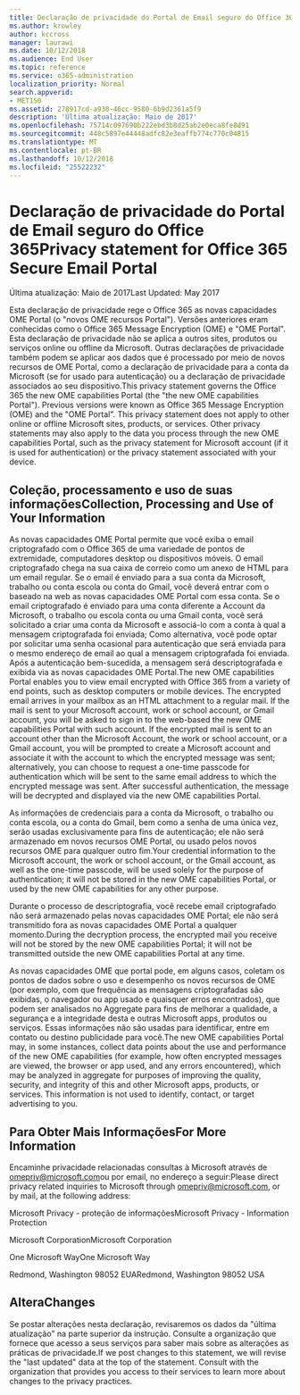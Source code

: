 ```yaml
---
title: Declaração de privacidade do Portal de Email seguro do Office 365
ms.author: krowley
author: kccross
manager: laurawi
ms.date: 10/12/2018
ms.audience: End User
ms.topic: reference
ms.service: o365-administration
localization_priority: Normal
search.appverid:
- MET150
ms.assetid: 278917cd-a930-46cc-9580-6b9d2361a5f9
description: 'Última atualização: Maio de 2017'
ms.openlocfilehash: 75714c097690b222ebd3b8d25ab2e0eca8fe8d91
ms.sourcegitcommit: 448c5897e44448adfc82e3eaffb774c770c04815
ms.translationtype: MT
ms.contentlocale: pt-BR
ms.lasthandoff: 10/12/2018
ms.locfileid: "25522232"
---
```

# <a name="privacy-statement-for-office-365-secure-email-portal"></a><span data-ttu-id="868bb-103">Declaração de privacidade do Portal de Email seguro do Office 365</span><span class="sxs-lookup"><span data-stu-id="868bb-103">Privacy statement for Office 365 Secure Email Portal</span></span>

<span data-ttu-id="868bb-104">Última atualização: Maio de 2017</span><span class="sxs-lookup"><span data-stu-id="868bb-104">Last Updated: May 2017</span></span>
  
<span data-ttu-id="868bb-p101">Esta declaração de privacidade rege o Office 365 as novas capacidades OME Portal (o "novos OME recursos Portal"). Versões anteriores eram conhecidas como o Office 365 Message Encryption (OME) e "OME Portal". Esta declaração de privacidade não se aplica a outros sites, produtos ou serviços online ou offline da Microsoft. Outras declarações de privacidade também podem se aplicar aos dados que é processado por meio de novos recursos de OME Portal, como a declaração de privacidade para a conta da Microsoft (se for usado para autenticação) ou a declaração de privacidade associados ao seu dispositivo.</span><span class="sxs-lookup"><span data-stu-id="868bb-p101">This privacy statement governs the Office 365 the new OME capabilities Portal (the "the new OME capabilities Portal"). Previous versions were known as Office 365 Message Encryption (OME) and the "OME Portal". This privacy statement does not apply to other online or offline Microsoft sites, products, or services. Other privacy statements may also apply to the data you process through the new OME capabilities Portal, such as the privacy statement for Microsoft account (if it is used for authentication) or the privacy statement associated with your device.</span></span>
  
## <a name="collection-processing-and-use-of-your-information"></a><span data-ttu-id="868bb-109">Coleção, processamento e uso de suas informações</span><span class="sxs-lookup"><span data-stu-id="868bb-109">Collection, Processing and Use of Your Information</span></span>

<span data-ttu-id="868bb-p102">As novas capacidades OME Portal permite que você exiba o email criptografado com o Office 365 de uma variedade de pontos de extremidade, computadores desktop ou dispositivos móveis. O email criptografado chega na sua caixa de correio como um anexo de HTML para um email regular. Se o email é enviado para a sua conta da Microsoft, trabalho ou conta escola ou conta do Gmail, você deverá entrar com o baseado na web as novas capacidades OME Portal com essa conta. Se o email criptografado é enviado para uma conta diferente a Account da Microsoft, o trabalho ou escola conta ou uma Gmail conta, você será solicitado a criar uma conta da Microsoft e associá-lo com a conta à qual a mensagem criptografada foi enviada; Como alternativa, você pode optar por solicitar uma senha ocasional para autenticação que será enviada para o mesmo endereço de email ao qual a mensagem criptografada foi enviada. Após a autenticação bem-sucedida, a mensagem será descriptografada e exibida via as novas capacidades OME Portal.</span><span class="sxs-lookup"><span data-stu-id="868bb-p102">The new OME capabilities Portal enables you to view email encrypted with Office 365 from a variety of end points, such as desktop computers or mobile devices. The encrypted email arrives in your mailbox as an HTML attachment to a regular mail. If the mail is sent to your Microsoft account, work or school account, or Gmail account, you will be asked to sign in to the web-based the new OME capabilities Portal with such account. If the encrypted mail is sent to an account other than the Microsoft Account, the work or school account, or a Gmail account, you will be prompted to create a Microsoft account and associate it with the account to which the encrypted message was sent; alternatively, you can choose to request a one-time passcode for authentication which will be sent to the same email address to which the encrypted message was sent. After successful authentication, the message will be decrypted and displayed via the new OME capabilities Portal.</span></span>
  
<span data-ttu-id="868bb-115">As informações de credenciais para a conta da Microsoft, o trabalho ou conta escola, ou a conta do Gmail, bem como a senha de uma única vez, serão usadas exclusivamente para fins de autenticação; ele não será armazenado em novos recursos OME Portal, ou usado pelos novos recursos OME para qualquer outro fim.</span><span class="sxs-lookup"><span data-stu-id="868bb-115">Your credential information to the Microsoft account, the work or school account, or the Gmail account, as well as the one-time passcode, will be used solely for the purpose of authentication; it will not be stored in the new OME capabilities Portal, or used by the new OME capabilities for any other purpose.</span></span>
  
<span data-ttu-id="868bb-116">Durante o processo de descriptografia, você recebe email criptografado não será armazenado pelas novas capacidades OME Portal; ele não será transmitido fora as novas capacidades OME Portal a qualquer momento.</span><span class="sxs-lookup"><span data-stu-id="868bb-116">During the decryption process, the encrypted mail you receive will not be stored by the new OME capabilities Portal; it will not be transmitted outside the new OME capabilities Portal at any time.</span></span>
  
<span data-ttu-id="868bb-p103">As novas capacidades OME que portal pode, em alguns casos, coletam os pontos de dados sobre o uso e desempenho os novos recursos de OME (por exemplo, com que frequência as mensagens criptografadas são exibidas, o navegador ou app usado e quaisquer erros encontrados), que podem ser analisados no Aggregate para fins de melhorar a qualidade, a segurança e a integridade desta e outras Microsoft apps, produtos ou serviços. Essas informações não são usadas para identificar, entre em contato ou destino publicidade para você.</span><span class="sxs-lookup"><span data-stu-id="868bb-p103">The new OME capabilities Portal may, in some instances, collect data points about the use and performance of the new OME capabilities (for example, how often encrypted messages are viewed, the browser or app used, and any errors encountered), which may be analyzed in aggregate for purposes of improving the quality, security, and integrity of this and other Microsoft apps, products, or services. This information is not used to identify, contact, or target advertising to you.</span></span>
  
## <a name="for-more-information"></a><span data-ttu-id="868bb-119">Para Obter Mais Informações</span><span class="sxs-lookup"><span data-stu-id="868bb-119">For More Information</span></span>

<span data-ttu-id="868bb-120">Encaminhe privacidade relacionadas consultas à Microsoft através de [omepriv@microsoft.com](mailto:omepriv@microsoft.com)ou por email, no endereço a seguir:</span><span class="sxs-lookup"><span data-stu-id="868bb-120">Please direct privacy related inquiries to Microsoft through [omepriv@microsoft.com](mailto:omepriv@microsoft.com), or by mail, at the following address:</span></span>
  
<span data-ttu-id="868bb-121">Microsoft Privacy - proteção de informações</span><span class="sxs-lookup"><span data-stu-id="868bb-121">Microsoft Privacy - Information Protection</span></span>
  
<span data-ttu-id="868bb-122">Microsoft Corporation</span><span class="sxs-lookup"><span data-stu-id="868bb-122">Microsoft Corporation</span></span>
  
<span data-ttu-id="868bb-123">One Microsoft Way</span><span class="sxs-lookup"><span data-stu-id="868bb-123">One Microsoft Way</span></span>
  
<span data-ttu-id="868bb-124">Redmond, Washington 98052 EUA</span><span class="sxs-lookup"><span data-stu-id="868bb-124">Redmond, Washington 98052 USA</span></span>
  
## <a name="changes"></a><span data-ttu-id="868bb-125">Altera</span><span class="sxs-lookup"><span data-stu-id="868bb-125">Changes</span></span>

<span data-ttu-id="868bb-p104">Se postar alterações nesta declaração, revisaremos os dados da "última atualização" na parte superior da instrução. Consulte a organização que fornece que acesso a seus serviços para saber mais sobre as alterações as práticas de privacidade.</span><span class="sxs-lookup"><span data-stu-id="868bb-p104">If we post changes to this statement, we will revise the "last updated" data at the top of the statement. Consult with the organization that provides you access to their services to learn more about changes to the privacy practices.</span></span>
  

